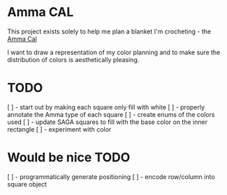 # Amma CAL
This project exists solely to help me plan a blanket I'm crocheting - the [Amma Cal](https://www.ravelry.com/patterns/library/amma-cal)


I want to draw a representation of my color planning and to make sure the distribution of colors is aesthetically pleasing. 

# TODO
[ ] - start out by making each square only fill with white
[ ] - properly annotate the Amma type of each square
[ ] - create enums of the colors used
[ ] - update SAGA squares to fill with the base color on the inner rectangle
[ ] - experiment with color

# Would be nice TODO
[ ] - programmatically generate positioning
[ ] - encode row/column into square object